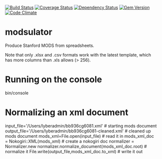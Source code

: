 [![Build Status](https://travis-ci.org/sul-dlss/modsulator.svg?branch=master)](https://travis-ci.org/sul-dlss/modsulator) [![Coverage Status](https://coveralls.io/repos/sul-dlss/modsulator/badge.png)](https://coveralls.io/r/sul-dlss/modsulator) [![Dependency Status](https://gemnasium.com/sul-dlss/modsulator.svg)](https://gemnasium.com/sul-dlss/modsulator) [![Gem Version](https://badge.fury.io/rb/modsulator.svg)](http://badge.fury.io/rb/modsulator) [![Code Climate](https://codeclimate.com/github/sul-dlss/modsulator/badges/gpa.svg)](https://codeclimate.com/github/sul-dlss/modsulator)

# modsulator
Produce Stanford MODS from spreadsheets.

Note that only .xlsx and .csv formats work with the latest template, which has more columns than
.xls allows (> 256).

# Running on the console

  bin/console

# Normalizing an xml document

  input_file='/Users/lyberadmin/bb936cg6081.xml' # starting mods document
  output_file='/Users/lyberadmin/bb936cg6081-cleaned.xml' # cleaned up mods document
  mods_xml=File.open(input_file) # read it in
  mods_xml_doc = Nokogiri::XML(mods_xml) # create a nokogiri doc
  normalizer = Normalizer.new 
  normalizer.normalize_document(mods_xml_doc.root) # normalize it
  File.write(output_file,mods_xml_doc.to_xml) # write it out
